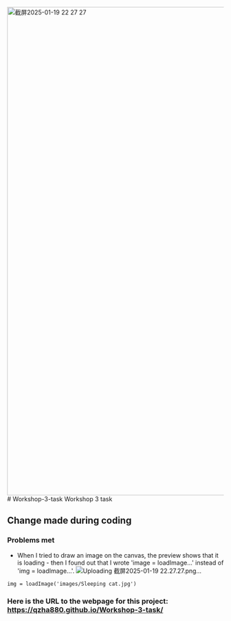 <img width="1135" alt="截屏2025-01-19 22 27 27" src="https://github.com/user-attachments/assets/55ecac32-e71d-40eb-8318-00348e81f215" /># Workshop-3-task
Workshop 3 task
## Change made during coding

### Problems met
* When I tried to draw an image on the canvas, the preview shows that it is loading - then I found out that I wrote 'image = loadImage...' instead of 'img = loadImage...'.
![Uploading 截屏2025-01-19 22.27.27.png…]()

```
img = loadImage('images/Sleeping cat.jpg')
```


### Here is the URL to the webpage for this project: https://qzha880.github.io/Workshop-3-task/
